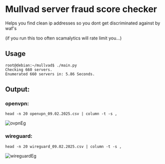 # Mullvad server fraud score checker
Helps you find clean ip addresses so you dont get discriminated against by waf's

(if you run this too often scamalytics will rate limit you...)
## Usage
```
root@debian:~/mullvad$ ./main.py
Checking 660 servers.
Enumerated 660 servers in: 5.86 Seconds.
```

## Output: 
### openvpn:
`head -n 20 openvpn_09.02.2025.csv | column -t -s ,`

![ovpnEg](https://github.com/user-attachments/assets/6c2460e7-2adc-4a92-91f7-e551b5c4c1ee)

### wireguard:

`head -n 20 wireguard_09.02.2025.csv | column -t -s ,`

![wireguardEg](https://github.com/user-attachments/assets/996f03e1-73fe-4be0-adbc-455f1443fafc)

